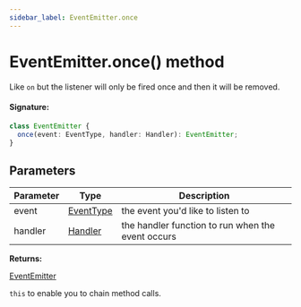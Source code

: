 ```yaml
---
sidebar_label: EventEmitter.once
---
```


# EventEmitter.once() method

Like `on` but the listener will only be fired once and then it will be removed.

#### Signature:

```typescript
class EventEmitter {
  once(event: EventType, handler: Handler): EventEmitter;
}
```

## Parameters

| Parameter | Type                                  | Description                                       |
| --------- | ------------------------------------- | ------------------------------------------------- |
| event     | [EventType](./puppeteer.eventtype.md) | the event you'd like to listen to                 |
| handler   | [Handler](./puppeteer.handler.md)     | the handler function to run when the event occurs |

**Returns:**

[EventEmitter](./puppeteer.eventemitter.md)

`this` to enable you to chain method calls.

